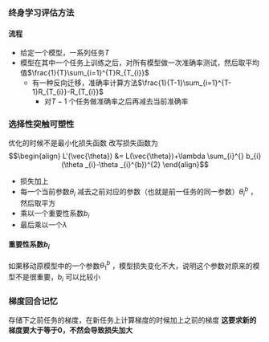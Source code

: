 ### 终身学习评估方法
#### 流程
- 给定一个模型，一系列任务$T$ 
- 模型在其中一个任务上训练之后，对所有模型做一次准确率测试，然后取平均值$\frac{1}{T}\sum_{i=1}^{T}R_{T_{i}}$ 
	- 有一种反向迁移，准确率计算方法$\frac{1}{T-1}\sum_{i=1}^{T-1}R_{T_{i}}-R_{T_{i}}$ 
		- 对$T-1$ 个任务做准确率之后再减去当前准确率

### 选择性突触可塑性
优化的时候不是最小化损失函数
改写损失函数为
$$\begin{align}
L'(\vec{\theta}) &= L(\vec{\theta})+\lambda \sum_{i}^{} b_{i}(\theta _{i}-\theta _{i}^{b})^{2}
\end{align}$$
- 损失加上
- 每一个当前参数$\theta _{i}$ 减去之前对应的参数（也就是前一任务的同一参数）$\theta _{i}^{b}$ ，然后取平方
- 乘以一个重要性系数$b_{i}$ 
- 最后乘以一个$\lambda$ 
#### 重要性系数$b_{i}$ 
如果移动原模型中的一个参数$\theta _{1}^{b}$ ，模型损失变化不大，说明这个参数对原来的模型不是很重要，$b_{i}$ 可以比较小

### 梯度回合记忆
存储下之前任务的梯度，在新任务上计算梯度的时候加上之前的梯度
**这要求新的梯度要大于等于0，不然会导致损失加大**